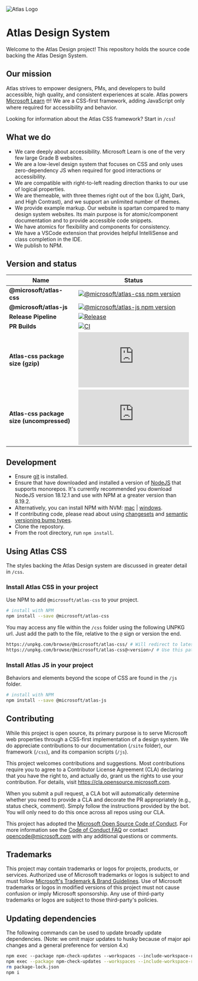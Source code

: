 ![Atlas Logo](./atlas-light.svg)

# Atlas Design System

Welcome to the Atlas Design project! This repository holds the source code backing the Atlas Design System.

## Our mission

Atlas strives to empower designers, PMs, and developers to build accessible, high quality, and consistent experiences at scale. Atlas powers [Microsoft Learn](https://learn.microsoft.com) 🤓! We are a CSS-first framework, adding JavaScript only where required for accessibility and behavior.

Looking for information about the Atlas CSS framework? Start in `/css`!

## What we do

- We care deeply about accessibility. Microsoft Learn is one of the very few large Grade B websites.
- We are a low-level design system that focuses on CSS and only uses zero-dependency JS when required for good interactions or accessibility.
- We are compatible with right-to-left reading direction thanks to our use of logical properties.
- We are themeable, with three themes right out of the box (Light, Dark, and High Contrast), and we support an unlimited number of themes.
- We provide example markup. Our website is spartan compared to many design system websites. Its main purpose is for atomic/component documentation and to provide accessible code snippets.
- We have atomics for flexibility and components for consistency.
- We have a VSCode extension that provides helpful IntelliSense and class completion in the IDE.
- We publish to NPM.

## Version and status

| Name                                      | Status                                                                                                                                                                   |
| ----------------------------------------- | ------------------------------------------------------------------------------------------------------------------------------------------------------------------------ |
| **@microsoft/atlas-css**                  | [![@microsoft/atlas-css npm version](https://badge.fury.io/js/%40microsoft%2Fatlas-css.svg)](https://badge.fury.io/js/%40microsoft%2Fatlas-css)                          |
| **@microsoft/atlas-js**                   | [![@microsoft/atlas-js npm version](https://badge.fury.io/js/%40microsoft%2Fatlas-js.svg)](https://badge.fury.io/js/%40microsoft%2Fatlas-js)                             |
| **Release Pipeline**                      | [![Release](https://github.com/microsoft/atlas-design/actions/workflows/release.yml/badge.svg)](https://github.com/microsoft/atlas-design/actions/workflows/release.yml) |
| **PR Builds**                             | [![CI](https://github.com/microsoft/atlas-design/actions/workflows/main.yml/badge.svg?event=push)](https://github.com/microsoft/atlas-design/actions/workflows/main.yml) |
| **Atlas-css package size (gzip)**         | ![Atlas-css package size (gzip)](https://img.badgesize.io/https:/unpkg.com/@microsoft/atlas-css/dist/index.css?label=css%20gzip%20size&compression=gzip)                 |
| **Atlas-css package size (uncompressed)** | ![Atlas-css package size (uncompressed)](<https://img.badgesize.io/https:/unpkg.com/@microsoft/atlas-css/dist/index.css?label=css%20size%20(uncompressed)>)              |

## Development

- Ensure [git](https://git-scm.com/) is installed.
- Ensure that have downloaded and installed a version of [NodeJS](https://nodejs.org/en/download/releases/) that supports monorepos. It's currently recommended you download NodeJS version 18.12.1 and use with NPM at a greater version than 8.19.2.
- Alternatively, you can install NPM with NVM: [mac](https://github.com/nvm-sh/nvm) | [windows](https://github.com/coreybutler/nvm-windows).
- If contributing code, please read about using [changesets](https://github.com/atlassian/changesets) and [semantic versioning bump types](https://semver.org/).
- Clone the repostory.
- From the root directory, run `npm install`.

## Using Atlas CSS

The styles backing the Atlas Design system are discussed in greater detail in `/css`.

### Install Atlas CSS in your project

Use NPM to add `@microsoft/atlas-css` to your project.

```sh
# install with NPM
npm install --save @microsoft/atlas-css
```

You may access any file within the `/css` folder using the following UNPKG url. Just add the path to the file, relative to the `@` sign or version the end.

```sh
https://unpkg.com/browse/@microsoft/atlas-css/ # Will redirect to latest version
https://unpkg.com/browse/@microsoft/atlas-css@<version>/ # Use this pattern on your page
```

### Install Atlas JS in your project

Behaviors and elements beyond the scope of CSS are found in the `/js` folder.

```sh
# install with NPM
npm install --save @microsoft/atlas-js
```

## Contributing

While this project is open source, its primary purpose is to serve Microsoft web properties through a CSS-first implementation of a design system. We do appreciate contributions to our documentation (`/site` folder), our framework (`/css`), and its companion scripts (`/js`).

This project welcomes contributions and suggestions. Most contributions require you to agree to a
Contributor License Agreement (CLA) declaring that you have the right to, and actually do, grant us
the rights to use your contribution. For details, visit https://cla.opensource.microsoft.com.

When you submit a pull request, a CLA bot will automatically determine whether you need to provide
a CLA and decorate the PR appropriately (e.g., status check, comment). Simply follow the instructions
provided by the bot. You will only need to do this once across all repos using our CLA.

This project has adopted the [Microsoft Open Source Code of Conduct](https://opensource.microsoft.com/codeofconduct/).
For more information see the [Code of Conduct FAQ](https://opensource.microsoft.com/codeofconduct/faq/) or
contact [opencode@microsoft.com](mailto:opencode@microsoft.com) with any additional questions or comments.

## Trademarks

This project may contain trademarks or logos for projects, products, or services. Authorized use of Microsoft
trademarks or logos is subject to and must follow
[Microsoft's Trademark & Brand Guidelines](https://www.microsoft.com/en-us/legal/intellectualproperty/trademarks/usage/general).
Use of Microsoft trademarks or logos in modified versions of this project must not cause confusion or imply Microsoft sponsorship.
Any use of third-party trademarks or logos are subject to those third-party's policies.

## Updating dependencies

The following commands can be used to update broadly update dependencies. (Note: we omit major updates to husky because of major api changes and a general preference for version 4.x)

```sh
npm exec --package npm-check-updates --workspaces --include-workspace-root -- npm-check-updates --upgrade --reject husky
npm exec --package npm-check-updates --workspaces --include-workspace-root -- npm-check-updates --upgrade --target minor
rm package-lock.json
npm i
```
